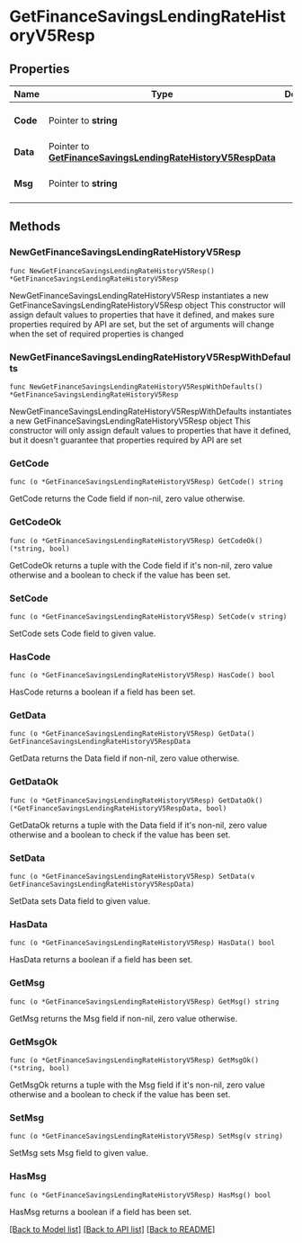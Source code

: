 # GetFinanceSavingsLendingRateHistoryV5Resp

## Properties

Name | Type | Description | Notes
------------ | ------------- | ------------- | -------------
**Code** | Pointer to **string** |  | [optional] [default to ""]
**Data** | Pointer to [**GetFinanceSavingsLendingRateHistoryV5RespData**](GetFinanceSavingsLendingRateHistoryV5RespData.md) |  | [optional] 
**Msg** | Pointer to **string** |  | [optional] [default to ""]

## Methods

### NewGetFinanceSavingsLendingRateHistoryV5Resp

`func NewGetFinanceSavingsLendingRateHistoryV5Resp() *GetFinanceSavingsLendingRateHistoryV5Resp`

NewGetFinanceSavingsLendingRateHistoryV5Resp instantiates a new GetFinanceSavingsLendingRateHistoryV5Resp object
This constructor will assign default values to properties that have it defined,
and makes sure properties required by API are set, but the set of arguments
will change when the set of required properties is changed

### NewGetFinanceSavingsLendingRateHistoryV5RespWithDefaults

`func NewGetFinanceSavingsLendingRateHistoryV5RespWithDefaults() *GetFinanceSavingsLendingRateHistoryV5Resp`

NewGetFinanceSavingsLendingRateHistoryV5RespWithDefaults instantiates a new GetFinanceSavingsLendingRateHistoryV5Resp object
This constructor will only assign default values to properties that have it defined,
but it doesn't guarantee that properties required by API are set

### GetCode

`func (o *GetFinanceSavingsLendingRateHistoryV5Resp) GetCode() string`

GetCode returns the Code field if non-nil, zero value otherwise.

### GetCodeOk

`func (o *GetFinanceSavingsLendingRateHistoryV5Resp) GetCodeOk() (*string, bool)`

GetCodeOk returns a tuple with the Code field if it's non-nil, zero value otherwise
and a boolean to check if the value has been set.

### SetCode

`func (o *GetFinanceSavingsLendingRateHistoryV5Resp) SetCode(v string)`

SetCode sets Code field to given value.

### HasCode

`func (o *GetFinanceSavingsLendingRateHistoryV5Resp) HasCode() bool`

HasCode returns a boolean if a field has been set.

### GetData

`func (o *GetFinanceSavingsLendingRateHistoryV5Resp) GetData() GetFinanceSavingsLendingRateHistoryV5RespData`

GetData returns the Data field if non-nil, zero value otherwise.

### GetDataOk

`func (o *GetFinanceSavingsLendingRateHistoryV5Resp) GetDataOk() (*GetFinanceSavingsLendingRateHistoryV5RespData, bool)`

GetDataOk returns a tuple with the Data field if it's non-nil, zero value otherwise
and a boolean to check if the value has been set.

### SetData

`func (o *GetFinanceSavingsLendingRateHistoryV5Resp) SetData(v GetFinanceSavingsLendingRateHistoryV5RespData)`

SetData sets Data field to given value.

### HasData

`func (o *GetFinanceSavingsLendingRateHistoryV5Resp) HasData() bool`

HasData returns a boolean if a field has been set.

### GetMsg

`func (o *GetFinanceSavingsLendingRateHistoryV5Resp) GetMsg() string`

GetMsg returns the Msg field if non-nil, zero value otherwise.

### GetMsgOk

`func (o *GetFinanceSavingsLendingRateHistoryV5Resp) GetMsgOk() (*string, bool)`

GetMsgOk returns a tuple with the Msg field if it's non-nil, zero value otherwise
and a boolean to check if the value has been set.

### SetMsg

`func (o *GetFinanceSavingsLendingRateHistoryV5Resp) SetMsg(v string)`

SetMsg sets Msg field to given value.

### HasMsg

`func (o *GetFinanceSavingsLendingRateHistoryV5Resp) HasMsg() bool`

HasMsg returns a boolean if a field has been set.


[[Back to Model list]](../README.md#documentation-for-models) [[Back to API list]](../README.md#documentation-for-api-endpoints) [[Back to README]](../README.md)


